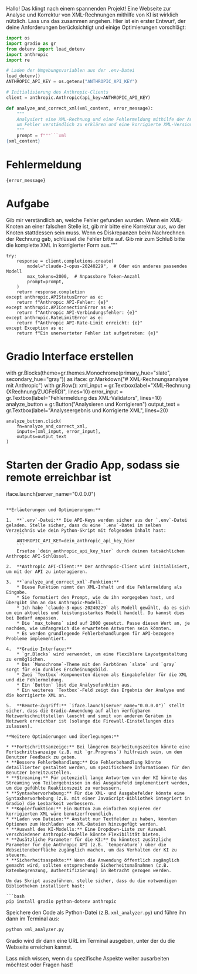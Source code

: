 Hallo! Das klingt nach einem spannenden Projekt! Eine Webseite zur Analyse und Korrektur von XML-Rechnungen mithilfe von KI ist wirklich nützlich. Lass uns das zusammen angehen. Hier ist ein erster Entwurf, der deine Anforderungen berücksichtigt und einige Optimierungen vorschlägt:

```python
import os
import gradio as gr
from dotenv import load_dotenv
import anthropic
import re

# Laden der Umgebungsvariablen aus der .env-Datei
load_dotenv()
ANTHROPIC_API_KEY = os.getenv("ANTHROPIC_API_KEY")

# Initialisierung des Anthropic-Clients
client = anthropic.Anthropic(api_key=ANTHROPIC_API_KEY)

def analyze_and_correct_xml(xml_content, error_message):
    """
    Analysiert eine XML-Rechnung und eine Fehlermeldung mithilfe der Anthropic API,
    um Fehler verständlich zu erklären und eine korrigierte XML-Version zu erstellen.
    """
    prompt = f"""```xml
{xml_content}
```

# Fehlermeldung

```plaintext
{error_message}
```

# Aufgabe

Gib mir verständlich an, welche Fehler gefunden wurden.
Wenn ein XML-Knoten an einer falschen Stelle ist, gib mir bitte eine Korrektur aus, wo der Knoten stattdessen sein muss.
Wenn es Diskrepanzen beim Nachrechnen der Rechnung gab, schlüssel die Fehler bitte auf.
Gib mir zum Schluß bitte die komplette XML in korrigierter Form aus."""

    try:
        response = client.completions.create(
            model="claude-3-opus-20240229",  # Oder ein anderes passendes Modell
            max_tokens=2000,  # Anpassbare Token-Anzahl
            prompt=prompt,
        )
        return response.completion
    except anthropic.APIStatusError as e:
        return f"Anthropic API-Fehler: {e}"
    except anthropic.APIConnectionError as e:
        return f"Anthropic API-Verbindungsfehler: {e}"
    except anthropic.RateLimitError as e:
        return f"Anthropic API-Rate-Limit erreicht: {e}"
    except Exception as e:
        return f"Ein unerwarteter Fehler ist aufgetreten: {e}"

# Gradio Interface erstellen

with gr.Blocks(theme=gr.themes.Monochrome(primary_hue="slate", secondary_hue="gray")) as iface:
    gr.Markdown("# XML-Rechnungsanalyse mit Anthropic")
    with gr.Row():
        xml_input = gr.Textbox(label="XML-Rechnung (XRechnung/ZUGFeRD)", lines=10)
        error_input = gr.Textbox(label="Fehlermeldung des XML-Validators", lines=10)
    analyze_button = gr.Button("Analysieren und Korrigieren")
    output_text = gr.Textbox(label="Analyseergebnis und Korrigierte XML", lines=20)

    analyze_button.click(
        fn=analyze_and_correct_xml,
        inputs=[xml_input, error_input],
        outputs=output_text
    )

# Starten der Gradio App, sodass sie remote erreichbar ist

iface.launch(server_name="0.0.0.0")

```

**Erläuterungen und Optimierungen:**

1.  **`.env`-Datei:** Die API-Keys werden sicher aus der `.env`-Datei geladen. Stelle sicher, dass du eine `.env`-Datei im selben Verzeichnis wie dein Python-Skript mit folgendem Inhalt hast:
    ```
    ANTHROPIC_API_KEY=dein_anthropic_api_key_hier
    ```
    Ersetze `dein_anthropic_api_key_hier` durch deinen tatsächlichen Anthropic API-Schlüssel.

2.  **Anthropic API-Client:** Der Anthropic-Client wird initialisiert, um mit der API zu interagieren.

3.  **`analyze_and_correct_xml`-Funktion:**
    * Diese Funktion nimmt den XML-Inhalt und die Fehlermeldung als Eingabe.
    * Sie formatiert den Prompt, wie du ihn vorgegeben hast, und übergibt ihn an das Anthropic-Modell.
    * Ich habe `claude-3-opus-20240229` als Modell gewählt, da es sich um ein aktuelles und leistungsstarkes Modell handelt. Du kannst dies bei Bedarf anpassen.
    * Die `max_tokens` sind auf 2000 gesetzt. Passe diesen Wert an, je nachdem, wie umfangreich die erwarteten Antworten sein könnten.
    * Es werden grundlegende Fehlerbehandlungen für API-bezogene Probleme implementiert.

4.  **Gradio Interface:**
    * `gr.Blocks` wird verwendet, um eine flexiblere Layoutgestaltung zu ermöglichen.
    * Das `Monochrome`-Theme mit den Farbtönen `slate` und `gray` sorgt für ein dunkles Erscheinungsbild.
    * Zwei `Textbox`-Komponenten dienen als Eingabefelder für die XML und die Fehlermeldung.
    * Ein `Button` löst die Analysefunktion aus.
    * Ein weiteres `Textbox`-Feld zeigt das Ergebnis der Analyse und die korrigierte XML an.

5.  **Remote-Zugriff:** `iface.launch(server_name="0.0.0.0")` stellt sicher, dass die Gradio-Anwendung auf allen verfügbaren Netzwerkschnittstellen lauscht und somit von anderen Geräten im Netzwerk erreichbar ist (solange die Firewall-Einstellungen dies zulassen).

**Weitere Optimierungen und Überlegungen:**

* **Fortschrittsanzeige:** Bei längeren Bearbeitungszeiten könnte eine Fortschrittsanzeige (z.B. mit `gr.Progress`) hilfreich sein, um dem Benutzer Feedback zu geben.
* **Bessere Fehlerbehandlung:** Die Fehlerbehandlung könnte detaillierter gestaltet werden, um spezifischere Informationen für den Benutzer bereitzustellen.
* **Streaming:** Für potenziell lange Antworten von der KI könnte das Streaming von Teilergebnissen in das Ausgabefeld implementiert werden, um die gefühlte Reaktionszeit zu verbessern.
* **Syntaxhervorhebung:** Für die XML- und Ausgabefelder könnte eine Syntaxhervorhebung (z.B. mit einer JavaScript-Bibliothek integriert in Gradio) die Lesbarkeit verbessern.
* **Kopierfunktion:** Ein Button zum einfachen Kopieren der korrigierten XML wäre benutzerfreundlich.
* **Laden von Dateien:** Anstatt nur Textfelder zu haben, könnten Optionen zum Hochladen von XML-Dateien hinzugefügt werden.
* **Auswahl des KI-Modells:** Eine Dropdown-Liste zur Auswahl verschiedener Anthropic-Modelle könnte Flexibilität bieten.
* **Zusätzliche Parameter für die KI:** Du könntest zusätzliche Parameter für die Anthropic API (z.B. `temperature`) über die Webseitenoberfläche zugänglich machen, um das Verhalten der KI zu steuern.
* **Sicherheitsaspekte:** Wenn die Anwendung öffentlich zugänglich gemacht wird, sollten entsprechende Sicherheitsmaßnahmen (z.B. Ratenbegrenzung, Authentifizierung) in Betracht gezogen werden.

Um das Skript auszuführen, stelle sicher, dass du die notwendigen Bibliotheken installiert hast:

```bash
pip install gradio python-dotenv anthropic
```

Speichere den Code als Python-Datei (z.B. `xml_analyzer.py`) und führe ihn dann im Terminal aus:

```bash
python xml_analyzer.py
```

Gradio wird dir dann eine URL im Terminal ausgeben, unter der du die Webseite erreichen kannst.

Lass mich wissen, wenn du spezifische Aspekte weiter ausarbeiten möchtest oder Fragen hast!
